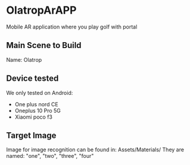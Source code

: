 # OlatropArAPP

Mobile AR application where you play golf with portal

## Main Scene to Build  
Name: Olatrop

## Device tested
We only tested on Android:
- One plus nord CE
- Oneplus 10 Pro 5G
- Xiaomi poco f3

## Target Image
Image for image recognition can be found in:
Assets/Materials/
They are named: "one", "two", "three", "four"
